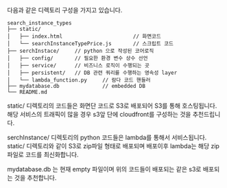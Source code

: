 다음과 같은 디렉토리 구성을 가지고 있습니다.
```
search_instance_types
├── static/
│   ├── index.html                       // 화면코드
│   └── searchInstanceTypePrice.js       // 스크립트 코드
├── serchInstace/     // python 으로 작성된 코어로직
│   ├── config/       // 필요한 환경 변수 상수 선언
│   ├── service/      // 비즈니스 로직이 수행되는 곳
│   ├── persistent/   // DB 관련 쿼리를 수행하는 영속성 layer
│   └── lambda_function.py     // 람다 코드 핸들러
├── mydatabase.db              // embedded DB
└── README.md
```

static/ 디렉토리의 코드들은 화면단 코드로 S3로 배포되어 S3를 통해 호스팅됩니다. 해당 서비스의 트래픽이 많을 경우 s3앞 단에 cloudfront를 구성하는 것을 추천드립니다.

serchInstance/ 디렉토리의 python 코드들은 lambda를 통해서 서비스됩니다. static/ 디렉토리와 같이 S3로 zip파일 형태로 배포되며 배포이후 lambda는 해당 zip파일로 코드를 최신화합니다.

mydatabase.db 는 현재 empty 파일이며 위의 코드들이 배포되는 같은 s3로 배포되는 것을 추천합니다.
